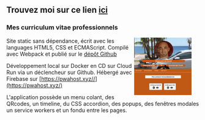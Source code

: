 ## Trouvez moi sur ce lien [ici](https://pwahost.xyz/)

### Mes curriculum vitae professionnels
<img align="right" style="margin:0 20px 10px 0;" src="https://github.com/Cursusdev/cv-pwahost/blob/master/img/PerformCV_1200w1200h.jpg?raw=true" alt="cv image" width="150" height="150"/>

Site static sans dépendance, écrit avec les languages HTML5, CSS et ECMAScript. Compilé avec Webpack  et publié sur le [dépôt Github](https://github.com/Cursusdev/cv-pwahost)

Développement local sur Docker en CD sur Cloud Run via un déclencheur sur Github. Hébergé avec Firebase sur [https://pwahost.xyz//](https://pwahost.xyz/)

L'application possède un menu colant, des QRcodes, un timeline, du CSS accordion, des popups, des fenêtres modales un service workers et un fondu entre les pages.
